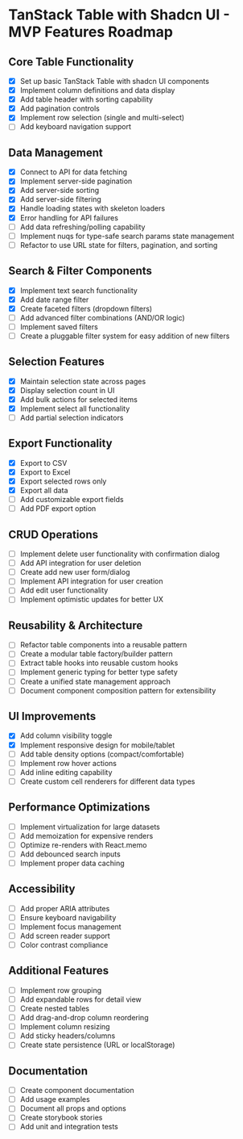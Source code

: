 # TanStack Table with Shadcn UI - MVP Features Roadmap

## Core Table Functionality

- [x] Set up basic TanStack Table with shadcn UI components
- [x] Implement column definitions and data display
- [x] Add table header with sorting capability
- [x] Add pagination controls
- [x] Implement row selection (single and multi-select)
- [ ] Add keyboard navigation support

## Data Management

- [x] Connect to API for data fetching
- [x] Implement server-side pagination
- [x] Add server-side sorting
- [x] Add server-side filtering
- [x] Handle loading states with skeleton loaders
- [x] Error handling for API failures
- [ ] Add data refreshing/polling capability
- [ ] Implement nuqs for type-safe search params state management
- [ ] Refactor to use URL state for filters, pagination, and sorting

## Search & Filter Components

- [x] Implement text search functionality
- [x] Add date range filter
- [x] Create faceted filters (dropdown filters)
- [ ] Add advanced filter combinations (AND/OR logic)
- [ ] Implement saved filters
- [ ] Create a pluggable filter system for easy addition of new filters

## Selection Features

- [x] Maintain selection state across pages
- [x] Display selection count in UI
- [x] Add bulk actions for selected items
- [x] Implement select all functionality
- [ ] Add partial selection indicators

## Export Functionality

- [x] Export to CSV
- [x] Export to Excel
- [x] Export selected rows only
- [x] Export all data
- [ ] Add customizable export fields
- [ ] Add PDF export option

## CRUD Operations

- [ ] Implement delete user functionality with confirmation dialog
- [ ] Add API integration for user deletion
- [ ] Create add new user form/dialog
- [ ] Implement API integration for user creation
- [ ] Add edit user functionality
- [ ] Implement optimistic updates for better UX

## Reusability & Architecture

- [ ] Refactor table components into a reusable pattern
- [ ] Create a modular table factory/builder pattern
- [ ] Extract table hooks into reusable custom hooks
- [ ] Implement generic typing for better type safety
- [ ] Create a unified state management approach
- [ ] Document component composition pattern for extensibility

## UI Improvements

- [x] Add column visibility toggle
- [x] Implement responsive design for mobile/tablet
- [ ] Add table density options (compact/comfortable)
- [ ] Implement row hover actions
- [ ] Add inline editing capability
- [ ] Create custom cell renderers for different data types

## Performance Optimizations

- [ ] Implement virtualization for large datasets
- [ ] Add memoization for expensive renders
- [ ] Optimize re-renders with React.memo
- [ ] Add debounced search inputs
- [ ] Implement proper data caching

## Accessibility

- [ ] Add proper ARIA attributes
- [ ] Ensure keyboard navigability
- [ ] Implement focus management
- [ ] Add screen reader support
- [ ] Color contrast compliance

## Additional Features

- [ ] Implement row grouping
- [ ] Add expandable rows for detail view
- [ ] Create nested tables
- [ ] Add drag-and-drop column reordering
- [ ] Implement column resizing
- [ ] Add sticky headers/columns
- [ ] Create state persistence (URL or localStorage)

## Documentation

- [ ] Create component documentation
- [ ] Add usage examples
- [ ] Document all props and options
- [ ] Create storybook stories
- [ ] Add unit and integration tests
